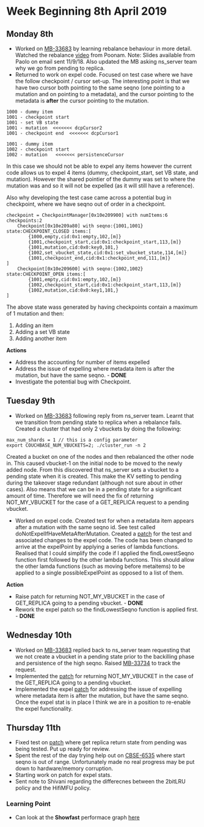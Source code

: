 # Week Beginning 8th April 2019
## Monday 8th

* Worked on [MB-33683](https://issues.couchbase.com/browse/MB-33683) by learning rebalance behaviour in more detail.  Watched the rebalance [video](https://drive.google.com/open?id=0B6AAZxJB1JWOdFVFcXZRb1FvWmM) from Poonam.  Note:  Slides available from Paolo on email sent 11/9/18. Also updated the MB asking ns_server team why we go from pending to replica.
* Returned to work on expel code.  Focused on test case where we have the follow checkpoint / cursor set-up.  The interesting point is that we have two cursor both pointing to the same seqno (one pointing to a mutation and on pointing to a metadata), and the cursor pointing to the metadata is **after** the cursor pointing to the mutation.

```
1000 - dummy item
1001 - checkpoint start
1001 - set VB state
1001 - mutation  <<<<<<< dcpCursor2
1001 - checkpoint end  <<<<<<< dcpCursor1

1001 - dummy item
1002 - checkpoint start
1002 - mutation   <<<<<<< persistenceCursor
``` 

In this case we should not be able to expel any items however the current code allows us to expel 4 items (dummy, checkpoint_start, set VB state, and mutation). However the shared pointier of the dummy was set to where the mutation was and so it will not be expelled (as it will still have a reference).

Also why developing the test case came across a potential bug in checkpoint, where we have seqno out of order in a checkpoint.

```
checkpoint = CheckpointManager[0x10e209900] with numItems:6 checkpoints:2
    Checkpoint[0x10e209a80] with seqno:{1001,1001} state:CHECKPOINT_CLOSED items:[
        {1000,empty,cid:0x1:empty,102,[m]}
        {1001,checkpoint_start,cid:0x1:checkpoint_start,113,[m]}
        {1001,mutation,cid:0x0:key0,101,}
        {1002,set_vbucket_state,cid:0x1:set_vbucket_state,114,[m]}
        {1001,checkpoint_end,cid:0x1:checkpoint_end,111,[m]}
]
    Checkpoint[0x10e209600] with seqno:{1002,1002} state:CHECKPOINT_OPEN items:[
        {1001,empty,cid:0x1:empty,102,[m]}
        {1002,checkpoint_start,cid:0x1:checkpoint_start,113,[m]}
        {1002,mutation,cid:0x0:key1,101,}
]
```

The above state wass generated by having checkpoints contain a maximum of 1 mutation and then:

1. Adding an item
2. Adding a set VB state
3. Adding another item

**Actions**

* Address the accounting for number of items expelled
* Address the issue of expelling where metadata item is after the mutation, but have the same seqno. - **DONE**
* Investigate the potential bug with Checkpoint.

## Tuesday 9th

* Worked on [MB-33683](https://issues.couchbase.com/browse/MB-33683) following reply from ns_server team.  Learnt that we transition from pending state to replica when a rebalance fails.  Created a cluster that had only 2 vbuckets by doing the following:

```
max_num_shards = 1 // this is a config parameter
export COUCHBASE_NUM_VBUCKETS=2; ./cluster_run -n 2
```

Created a bucket on one of the nodes and then rebalanced the other node in.  This caused vbucket-1 on the initial node to be moved to the newly added node.  From this discovered that ns_server sets a vbucket to a pending state when it is created.  This make the KV setting to pending during the takeover stage redundant (although not sure about in other cases).  Also means that we can be in a pending state for a significant amount of time.  Therefore we will need the fix of returning NOT_MY_VBUCKET for the case of a GET_REPLICA request to a pending vbucket.

* Worked on expel code.  Created test for when a metadata item appears  after a mutation with the same seqno id.  See test called doNotExpelIfHaveMetaAfterMutation.  Created a [patch](http://review.couchbase.org/#/c/107546/) for the test and associated changes to the expel code.  The code has been changed to arrive at the expelPoint by  applying a series of lambda functions.  Realised that I could simplify the code if I applied the findLowestSeqno function first followed by the other lambda functions.  This should allow the other lamda functions (such as moving before metaitems) to be applied to a single possibleExpelPoint as opposed to a list of them.

**Action**

* Raise patch for returning NOT\_MY\_VBUCKET in the case of GET_REPLICA going to a pending vbucket. - **DONE**
* Rework the expel patch so the findLowestSeqno function is applied first. - **DONE**

## Wednesday 10th
* Worked on [MB-33683](https://issues.couchbase.com/browse/MB-33683) replied back to ns\_server team requesting that we not create a vbucket in a pending state prior to the backilling phase and persistence of the high seqno.  Raised [MB-33734](https://issues.couchbase.com/browse/MB-33734) to track the request.
* Implemented the [patch](http://review.couchbase.org/#/c/107600/) for returning NOT\_MY\_VBUCKET in the case of the GET_REPLICA going to a pending vbucket.
* Implemented the expel [patch](http://review.couchbase.org/#/c/107600/) for addressing the issue of expelling where metadata item is after the mutation, but have the same seqno.  Once the expel stat is in place I think we are in a position to re-enable the expel functionality.

## Thursday 11th
* Fixed test on [patch](http://review.couchbase.org/#/c/107600/) where get replica return state from pending was being tested.  Put up ready for review.
* Spent the rest of the day trying help out on [CBSE-6535](https://issues.couchbase.com/browse/CBSE-6535) where start seqno is out of range.  Unfortunately made no real progress may be put down to hardware/memory corruption.
* Starting work on patch for expel stats.
* Sent note to Shivani regarding the differecnes between the 2bitLRU policy and the HifiMFU policy.

### Learning Point

* Can look at the **Showfast** performace graph [here](http://showfast.sc.couchbase.com/daily)